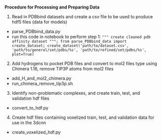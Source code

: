 **Procedure for Processing and Preparing Data**
1) Read in PDBbind datasets and create a csv file to be used to produce hdf5 files (data for models)
  - parse_PDBbind_data.py
  - run this code in notebook to perform step 1:
        ```""" create cleaned pdb affinity dataset """;
        from parse_PDBbind_data import create_dataset;
        create_dataset('path/to/dataset.csv', 'path/to/general/set/pdbs/%s', 'path/to/refined/set/pdbs/%s', plot=True)```
        
2) Add hydrogens to pocket PDB files and convert to mol2 files type using Chimera 1.16, remove TIP3P atoms from mol2 files
  - add_H_and_mol2_chimera.py
  - run_chimera_remove_tip3p.sh
3) Identify non-problematic complexes, and create train, test, and validation hdf files
  - convert_to_hdf.py
4) Create hdf files containing voxelized train, test, and validation data for use in the 3dcnn
  - create_voxelized_hdf.py
